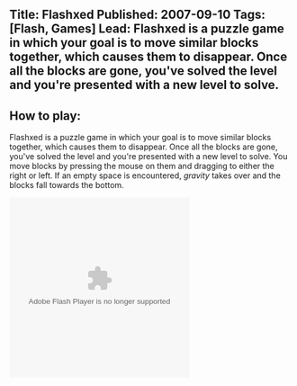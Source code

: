Title: Flashxed
Published: 2007-09-10
Tags: [Flash, Games]
Lead: Flashxed is a puzzle game in which your goal is to move similar blocks together, which causes them to disappear. Once all the blocks are gone, you've solved the level and you're presented with a new level to solve.
---
## How to play:

Flashxed is a puzzle game in which your goal is to move similar blocks together, which causes them to disappear. Once all the blocks are gone, you've solved the level and you're presented with a new level to solve. You move blocks by pressing the mouse on them and dragging to either the right or left. If an empty space is encountered, *gravity* takes over and the blocks fall towards the bottom.

<object type="application/x-shockwave-flash" data="/assets/flash/flashxed.swf" width="320" height="320">
	<param name="movie" value="/assets/flash/flashxed.swf" />
	<param name="quality" value="high" />
	<param name="bgcolor" value="#000000" />
	<param name="menu" value="false" />
</object>
